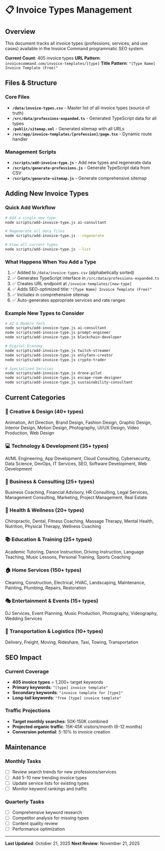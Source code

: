 # 📋 Invoice Types Management

## Overview
This document tracks all invoice types (professions, services, and use cases) available in the Invoice Command programmatic SEO system.

**Current Count**: 405 invoice types
**URL Pattern**: `invoicecommand.com/invoice-templates/[type]`
**Title Pattern**: `"[Type Name] Invoice Template (Free)"`

## Files & Structure

### Core Files
- **`/data/invoice-types.csv`** - Master list of all invoice types (source of truth)
- **`/src/data/professions-expanded.ts`** - Generated TypeScript data for all types
- **`/public/sitemap.xml`** - Generated sitemap with all URLs
- **`/src/app/invoice-templates/[profession]/page.tsx`** - Dynamic route handler

### Management Scripts
- **`/scripts/add-invoice-type.js`** - Add new types and regenerate data
- **`/scripts/generate-professions.js`** - Generate TypeScript data from CSV
- **`/scripts/generate-sitemap.js`** - Generate comprehensive sitemap

## Adding New Invoice Types

### Quick Add Workflow
```bash
# Add a single new type
node scripts/add-invoice-type.js ai-consultant

# Regenerate all data files
node scripts/add-invoice-type.js --regenerate

# View all current types
node scripts/add-invoice-type.js --list
```

### What Happens When You Add a Type
1. ✅ Added to `/data/invoice-types.csv` (alphabetically sorted)
2. ✅ Generates TypeScript interface in `/src/data/professions-expanded.ts`
3. ✅ Creates URL endpoint at `/invoice-templates/[new-type]`
4. ✅ Adds SEO-optimized title: `"[Type Name] Invoice Template (Free)"`
5. ✅ Includes in comprehensive sitemap
6. ✅ Auto-generates appropriate services and rate ranges

### Example New Types to Consider
```bash
# AI & Modern Tech
node scripts/add-invoice-type.js ai-consultant
node scripts/add-invoice-type.js prompt-engineer
node scripts/add-invoice-type.js blockchain-developer

# Digital Economy
node scripts/add-invoice-type.js twitch-streamer
node scripts/add-invoice-type.js onlyfans-creator
node scripts/add-invoice-type.js crypto-trader

# Specialized Services
node scripts/add-invoice-type.js drone-pilot
node scripts/add-invoice-type.js escape-room-designer
node scripts/add-invoice-type.js sustainability-consultant
```

## Current Categories

### 🎨 Creative & Design (40+ types)
Animation, Art Direction, Brand Design, Fashion Design, Graphic Design, Interior Design, Motion Design, Photography, UI/UX Design, Video Production, Web Design

### 💻 Technology & Development (35+ types)
AI/ML Engineering, App Development, Cloud Consulting, Cybersecurity, Data Science, DevOps, IT Services, SEO, Software Development, Web Development

### 🏢 Business & Consulting (25+ types)
Business Coaching, Financial Advisory, HR Consulting, Legal Services, Management Consulting, Marketing, Project Management, Real Estate

### 🏥 Health & Wellness (20+ types)
Chiropractic, Dental, Fitness Coaching, Massage Therapy, Mental Health, Nutrition, Physical Therapy, Wellness Coaching

### 📚 Education & Training (25+ types)
Academic Tutoring, Dance Instruction, Driving Instruction, Language Teaching, Music Lessons, Personal Training, Sports Coaching

### 🏠 Home Services (150+ types)
Cleaning, Construction, Electrical, HVAC, Landscaping, Maintenance, Painting, Plumbing, Repairs, Restoration

### 🎭 Entertainment & Events (15+ types)
DJ Services, Event Planning, Music Production, Photography, Videography, Wedding Services

### 🚚 Transportation & Logistics (10+ types)
Delivery, Freight, Moving, Rideshare, Taxi, Towing, Transportation

## SEO Impact

### Current Coverage
- **405 invoice types** = 1,200+ target keywords
- **Primary keywords**: `"[type] invoice template"`
- **Secondary keywords**: `"invoice template for [type]"`
- **Long-tail keywords**: `"free [type] invoice template"`

### Traffic Projections
- **Target monthly searches**: 50K-150K combined
- **Projected organic traffic**: 15K-45K visitors/month (6-12 months)
- **Conversion potential**: 5-10% to invoice creation

## Maintenance

### Monthly Tasks
- [ ] Review search trends for new professions/services
- [ ] Add 5-10 new trending invoice types
- [ ] Update service lists for existing types
- [ ] Monitor keyword rankings and traffic

### Quarterly Tasks
- [ ] Comprehensive keyword research
- [ ] Competitor analysis for missing types
- [ ] Content quality review
- [ ] Performance optimization

---

**Last Updated**: October 21, 2025
**Next Review**: November 21, 2025